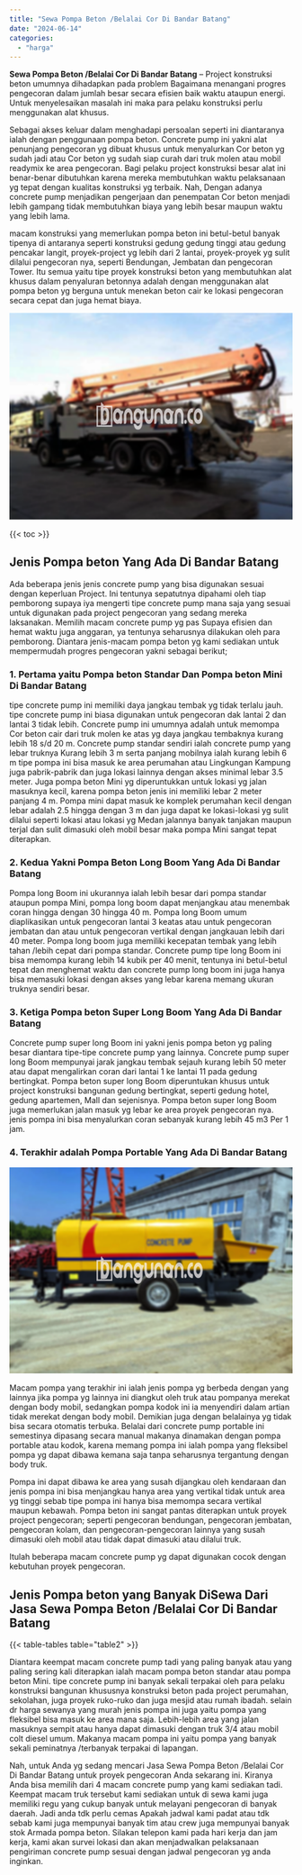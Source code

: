 ```yaml
---
title: "Sewa Pompa Beton /Belalai Cor Di Bandar Batang"
date: "2024-06-14"
categories: 
  - "harga"
---
```


**Sewa Pompa Beton /Belalai Cor Di Bandar Batang** – Project konstruksi beton umumnya dihadapkan pada problem Bagaimana menangani progres pengecoran dalam jumlah besar secara efisien baik waktu ataupun energi. Untuk menyelesaikan masalah ini maka para pelaku konstruksi perlu menggunakan alat khusus.

Sebagai akses keluar dalam menghadapi persoalan seperti ini diantaranya ialah dengan penggunaan pompa beton. Concrete pump ini yakni alat penunjang pengecoran yg dibuat khusus untuk menyalurkan Cor beton yg sudah jadi atau Cor beton yg sudah siap curah dari truk molen atau mobil readymix ke area pengecoran. Bagi pelaku project konstruksi besar alat ini benar-benar dibutuhkan karena mereka membutuhkan waktu pelaksanaan yg tepat dengan kualitas konstruksi yg terbaik. Nah, Dengan adanya concrete pump menjadikan pengerjaan dan penempatan Cor beton menjadi lebih gampang tidak membutuhkan biaya yang lebih besar maupun waktu yang lebih lama.

macam konstruksi yang memerlukan pompa beton ini betul-betul banyak tipenya di antaranya seperti konstruksi gedung gedung tinggi atau gedung pencakar langit, proyek-project yg lebih dari 2 lantai, proyek-proyek yg sulit dilalui pengecoran nya, seperti Bendungan, Jembatan dan pengecoran Tower. Itu semua yaitu tipe proyek konstruksi beton yang membutuhkan alat khusus dalam penyaluran betonnya adalah dengan menggunakan alat pompa beton yg berguna untuk menekan beton cair ke lokasi pengecoran secara cepat dan juga hemat biaya.

![Sewa Pompa Beton /Belalai Cor Di Bandar Batang](/images/sewa-concrete-pump-40.png)

{{< toc >}}

## Jenis Pompa beton Yang Ada Di Bandar Batang

Ada beberapa jenis jenis concrete pump yang bisa digunakan sesuai dengan keperluan Project. Ini tentunya sepatutnya dipahami oleh tiap pemborong supaya iya mengerti tipe concrete pump mana saja yang sesuai untuk digunakan pada project pengecoran yang sedang mereka laksanakan. Memilih macam concrete pump yg pas Supaya efisien dan hemat waktu juga anggaran, ya tentunya seharusnya dilakukan oleh para pemborong. Diantara jenis-macam pompa beton yg kami sediakan untuk mempermudah progres pengecoran yakni sebagai berikut;

### 1\. Pertama yaitu Pompa beton Standar Dan Pompa beton Mini Di Bandar Batang

tipe concrete pump ini memiliki daya jangkau tembak yg tidak terlalu jauh. tipe concrete pump ini biasa digunakan untuk pengecoran dak lantai 2 dan lantai 3 tidak lebih. Concrete pump ini umumnya adalah untuk memompa Cor beton cair dari truk molen ke atas yg daya jangkau tembaknya kurang lebih 18 s/d 20 m. Concrete pump standar sendiri ialah concrete pump yang lebar truknya Kurang lebih 3 m serta panjang mobilnya ialah kurang lebih 6 m tipe pompa ini bisa masuk ke area perumahan atau Lingkungan Kampung juga pabrik-pabrik dan juga lokasi lainnya dengan akses minimal lebar 3.5 meter. Juga pompa beton Mini yg diperuntukkan untuk lokasi yg jalan masuknya kecil, karena pompa beton jenis ini memiliki lebar 2 meter panjang 4 m. Pompa mini dapat masuk ke komplek perumahan kecil dengan lebar adalah 2.5 hingga dengan 3 m dan juga dapat ke lokasi-lokasi yg sulit dilalui seperti lokasi atau lokasi yg Medan jalannya banyak tanjakan maupun terjal dan sulit dimasuki oleh mobil besar maka pompa Mini sangat tepat diterapkan.

### 2\. Kedua Yakni Pompa Beton Long Boom Yang Ada Di Bandar Batang

Pompa long Boom ini ukurannya ialah lebih besar dari pompa standar ataupun pompa Mini, pompa long boom dapat menjangkau atau menembak coran hingga dengan 30 hingga 40 m. Pompa long Boom umum diaplikasikan untuk pengecoran lantai 3 keatas atau untuk pengecoran jembatan dan atau untuk pengecoran vertikal dengan jangkauan lebih dari 40 meter. Pompa long boom juga memiliki kecepatan tembak yang lebih tahan /lebih cepat dari pompa standar. Concrete pump tipe long Boom ini bisa memompa kurang lebih 14 kubik per 40 menit, tentunya ini betul-betul tepat dan menghemat waktu dan concrete pump long boom ini juga hanya bisa memasuki lokasi dengan akses yang lebar karena memang ukuran truknya sendiri besar.

### 3\. Ketiga Pompa beton Super Long Boom Yang Ada Di Bandar Batang

Concrete pump super long Boom ini yakni jenis pompa beton yg paling besar diantara tipe-tipe concrete pump yang lainnya. Concrete pump super long Boom mempunyai jarak jangkau tembak sejauh kurang lebih 50 meter atau dapat mengalirkan coran dari lantai 1 ke lantai 11 pada gedung bertingkat. Pompa beton super long Boom diperuntukan khusus untuk project konstruksi bangunan gedung bertingkat, seperti gedung hotel, gedung apartemen, Mall dan sejenisnya. Pompa beton super long Boom juga memerlukan jalan masuk yg lebar ke area proyek pengecoran nya. jenis pompa ini bisa menyalurkan coran sebanyak kurang lebih 45 m3 Per 1 jam.

### 4\. Terakhir adalah Pompa Portable Yang Ada Di Bandar Batang

![Sewa Pompa Beton /Belalai Cor Di Bandar Batang](/images/sewa-concrete-pump-09.png)

Macam pompa yang terakhir ini ialah jenis pompa yg berbeda dengan yang lainnya jika pompa yg lainnya ini diangkut oleh truk atau pompanya merekat dengan body mobil, sedangkan pompa kodok ini ia menyendiri dalam artian tidak merekat dengan body mobil. Demikian juga dengan belalainya yg tidak bisa secara otomatis terbuka. Belalai dari concrete pump portable ini semestinya dipasang secara manual makanya dinamakan dengan pompa portable atau kodok, karena memang pompa ini ialah pompa yang fleksibel pompa yg dapat dibawa kemana saja tanpa seharusnya tergantung dengan body truk.

Pompa ini dapat dibawa ke area yang susah dijangkau oleh kendaraan dan jenis pompa ini bisa menjangkau hanya area yang vertikal tidak untuk area yg tinggi sebab tipe pompa ini hanya bisa memompa secara vertikal maupun kebawah. Pompa beton ini sangat pantas diterapkan untuk proyek project pengecoran; seperti pengecoran bendungan, pengecoran jembatan, pengecoran kolam, dan pengecoran-pengecoran lainnya yang susah dimasuki oleh mobil atau tidak dapat dimasuki atau dilalui truk.

Itulah beberapa macam concrete pump yg dapat digunakan cocok dengan kebutuhan proyek pengecoran.

## Jenis Pompa beton yang Banyak DiSewa Dari Jasa Sewa Pompa Beton /Belalai Cor Di Bandar Batang

{{< table-tables table="table2" >}}

Diantara keempat macam concrete pump tadi yang paling banyak atau yang paling sering kali diterapkan ialah macam pompa beton standar atau pompa beton Mini. tipe concrete pump ini banyak sekali terpakai oleh para pelaku konstruksi bangunan khususnya konstruksi beton pada project perumahan, sekolahan, juga proyek ruko-ruko dan juga mesjid atau rumah ibadah. selain dr harga sewanya yang murah jenis pompa ini juga yaitu pompa yang fleksibel bisa masuk ke area mana saja. Lebih-lebih area yang jalan masuknya sempit atau hanya dapat dimasuki dengan truk 3/4 atau mobil colt diesel umum. Makanya macam pompa ini yaitu pompa yang banyak sekali peminatnya /terbanyak terpakai di lapangan.

Nah, untuk Anda yg sedang mencari Jasa Sewa Pompa Beton /Belalai Cor Di Bandar Batang untuk proyek pengecoran Anda sekarang ini. Kiranya Anda bisa memilih dari 4 macam concrete pump yang kami sediakan tadi. Keempat macam truk tersebut kami sediakan untuk di sewa kami juga memiliki regu yang cukup banyak untuk melayani pengecoran di banyak daerah. Jadi anda tdk perlu cemas Apakah jadwal kami padat atau tdk sebab kami juga mempunyai banyak tim atau crew juga mempunyai banyak stok Armada pompa beton. Silakan telepon kami pada hari kerja dan jam kerja, kami akan survei lokasi dan akan menjadwalkan pelaksanaan pengiriman concrete pump sesuai dengan jadwal pengecoran yg anda inginkan.
